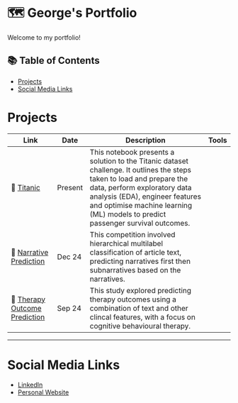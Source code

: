# 🗺 George's Portfolio

Welcome to my portfolio!

## 📚 Table of Contents
- [Projects](#projects)
- [Social Media Links](#social-media-links)

# Projects

| Link | Date | Description | Tools | 
|---|---|---|---|
| 🚗 [Titanic](https://github.com/georgesnape01/titanic) | Present | This notebook presents a solution to the Titanic dataset challenge. It outlines the steps taken to load and prepare the data, perform exploratory data analysis (EDA), engineer features and optimise machine learning (ML) models to predict passenger survival outcomes. |
| 🐶 [Narrative Prediction](https://github.com/georgesnape01/dissertation) | Dec 24 | This competition involved hierarchical multilabel classification of article text, predicting narratives first then subnarratives based on the narratives. |
| 🚗 [Therapy Outcome Prediction](https://github.com/georgesnape01/dissertation) | Sep 24 | This study explored predicting therapy outcomes using a combination of text and other clincal features, with a focus on cognitive behavioural therapy. |

***

# Social Media Links

- [LinkedIn](https://www.linkedin.com/in/george-a-snape/)
- [Personal Website](https://georgesnape01.github.io./index.html)

